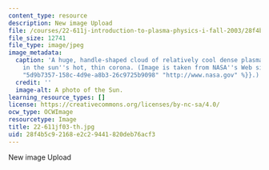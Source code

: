 ```yaml
---
content_type: resource
description: New image Upload
file: /courses/22-611j-introduction-to-plasma-physics-i-fall-2003/28f4b5c92168e2c29441820deb76acf3_22-611jf03-th.jpg
file_size: 12741
file_type: image/jpeg
image_metadata:
  caption: 'A huge, handle-shaped cloud of relatively cool dense plasma suspended
    in the sun''s hot, thin corona. (Image is taken from NASA''s Web site: {{% resource_link
    "5d9b7357-158c-4d9e-a8b3-26c9725b9098" "http://www.nasa.gov" %}}.)'
  credit: ''
  image-alt: A photo of the Sun.
learning_resource_types: []
license: https://creativecommons.org/licenses/by-nc-sa/4.0/
ocw_type: OCWImage
resourcetype: Image
title: 22-611jf03-th.jpg
uid: 28f4b5c9-2168-e2c2-9441-820deb76acf3
---
```

New image Upload
